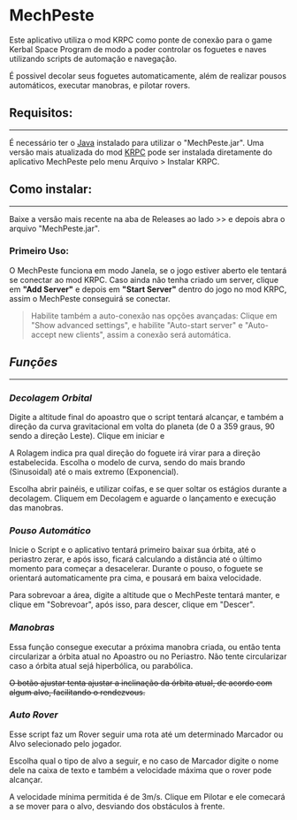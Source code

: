 # **MechPeste**

Este aplicativo utiliza o mod KRPC como ponte de conexão para o game Kerbal Space
Program de modo a poder controlar os foguetes e naves utilizando scripts de automação e navegação.

É possivel decolar seus foguetes automaticamente, além de realizar pousos automáticos, executar
manobras, e pilotar rovers.

## **Requisitos:**

---
É necessário ter o [Java](https://java.com/pt-BR/) instalado para utilizar o "MechPeste.jar".
Uma versão mais atualizada do
mod [KRPC](https://github.com/nullprofile/krpc/releases/download/0.4.9-1.12.1/krpc-0.4.9-1.12.1.zip)
pode ser instalada diretamente do aplicativo MechPeste pelo menu Arquivo > Instalar KRPC.

## **Como instalar:**

---
Baixe a versão mais recente na aba de Releases ao lado >> e depois abra o arquivo "MechPeste.jar".

### Primeiro Uso:

O MechPeste funciona em modo Janela, se o jogo estiver aberto ele tentará se conectar ao mod KRPC.
Caso ainda não tenha criado um server, clique em **"Add Server"** e depois em **"Start Server"**
dentro
do jogo no mod KRPC, assim o MechPeste conseguirá se conectar.

> Habilite também a auto-conexão nas opções avançadas:
> Clique em "Show advanced settings", e habilite "Auto-start server" e "Auto-accept new clients",
> assim a conexão será automática.

## *Funções*

---

### *Decolagem Orbital*

Digite a altitude final do apoastro que o script tentará alcançar, e também a direção da curva
gravitacional em volta do planeta (de 0 a 359 graus, 90 sendo a direção Leste). Clique em iniciar e

A Rolagem indica pra qual direção do foguete irá virar para a direção estabelecida.
Escolha o modelo de curva, sendo do mais brando (Sinusoidal) até o mais extremo (Exponencial).

Escolha abrir painéis, e utilizar coifas, e se quer soltar os estágios durante a decolagem.
Cliquem em Decolagem e aguarde o lançamento e execução das manobras.

### *Pouso Automático*

Inicie o Script e o aplicativo tentará primeiro baixar sua órbita, até o periastro zerar, e após
isso, ficará calculando a distância até o último momento para começar a desacelerar.
Durante o pouso, o foguete se orientará automaticamente pra cima, e pousará em baixa velocidade.

Para sobrevoar a área, digite a altitude que o MechPeste tentará manter, e clique em "Sobrevoar",
após isso, para descer, clique em "Descer".

### *Manobras*

Essa função consegue executar a próxima manobra criada, ou então tenta circularizar a órbita atual
no Apoastro ou no Periastro.
Não tente circularizar caso a órbita atual sejá hiperbólica, ou parabólica.

~~O botão ajustar tenta ajustar a inclinação da órbita atual, de acordo com algum alvo, facilitando
o rendezvous.~~

### *Auto Rover*

Esse script faz um Rover seguir uma rota até um determinado Marcador ou Alvo selecionado pelo
jogador.

Escolha qual o tipo de alvo a seguir, e no caso de Marcador digite o nome dele na caixa de
texto e também a velocidade máxima que o rover pode alcançar.

A velocidade mínima permitida é de 3m/s. Clique em Pilotar e ele comecará a se
mover para o alvo, desviando dos obstáculos à frente.
